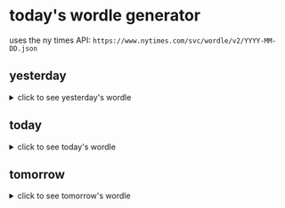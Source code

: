 # today's wordle generator

uses the ny times API: `https://www.nytimes.com/svc/wordle/v2/YYYY-MM-DD.json`

## yesterday

<details>
    <summary>click to see yesterday's wordle</summary>

    pedal

</details>

## today

<details>
    <summary>click to see today's wordle</summary>

    pupil

</details>

## tomorrow

<details>
    <summary>click to see tomorrow's wordle</summary>

    swath

</details>
